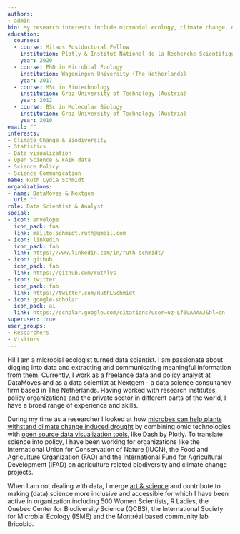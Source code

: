 ```yaml
---
authors:
- admin
bio: My research interests include microbial ecology, climate change, data science and data visualization.
education:
  courses:
  - course: Mitacs Postdoctoral Fellow
    institution: Plotly & Institut National de la Recherche Scientifique (Canada)
    year: 2020
  - course: PhD in Microbial Ecology
    institution: Wageningen University (The Netherlands)
    year: 2017
  - course: MSc in Biotechnology
    institution: Graz University of Technology (Austria)
    year: 2012
  - course: BSc in Molecular Biology
    institution: Graz University of Technology (Austria)
    year: 2010
email: ""
interests:
- Climate Change & Biodiversity
- Statistics
- Data visualization
- Open Science & FAIR data
- Science Policy
- Science Communication
name: Ruth Lydia Schmidt
organizations:
- name: DataMoves & Nextgem
  url: ""
role: Data Scientist & Analyst
social:
- icon: envelope
  icon_pack: fas
  link: mailto:schmidt.ruth@gmail.com
- icon: linkedin
  icon_pack: fab
  link: https://www.linkedin.com/in/ruth-schmidt/
- icon: github
  icon_pack: fab
  link: https://github.com/ruthlys
- icon: twitter
  icon_pack: fab
  link: https://twitter.com/RuthLSchmidt
- icon: google-scholar
  icon_pack: ai
  link: https://scholar.google.com/citations?user=oz-Lf6UAAAAJ&hl=en
superuser: true
user_groups:
- Researchers
- Visitors
---
```


Hi! I am a microbial ecologist turned data scientist. I am passionate about digging into data and extracting and communicating meaningful information from them. Currently, I work as a freelance data and policy analyst at DataMoves and as a data scientist at Nextgem - a data science consultancy firm based in The Netherlands. Having worked with research institutes, policy organizations and the private sector in different parts of the world, I have a broad range of experience and skills.

During my time as a researcher I looked at how [microbes can help plants withstand climate change induced drought](https://theconversation.com/microbial-aromas-might-save-crops-from-drought-103960) by combining omic technologies with [open source data visualization tools](https://towardsdatascience.com/how-to-give-life-to-your-microbiome-data-using-plotly-r-1892281183cf), like Dash by Plotly. To translate science into policy, I have been working for organizations like the International Union for Conservation of Nature (IUCN), the Food and Agriculture Organization (FAO) and the International Fund for Agricultural Development (IFAD) on agriculture related biodiversity and climate change projects.

When I am not dealing with data, I merge [art & science](https://www.sciartmagazine.com/the-art-of-microbial-communication.html) and contribute to making (data) science more inclusive and accessible for which I have been active in organization including 500 Women Scientists, R Ladies, the Quebec Center for Biodiversity Science (QCBS), the International Society for Microbial Ecology (ISME) and the Montréal based community lab Bricobio.
